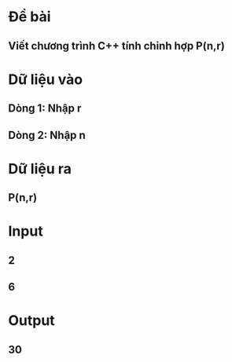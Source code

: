 # Đề bài
## Viết chương trình C++ tính chỉnh hợp P(n,r)
# Dữ liệu vào
## Dòng 1: Nhập r
## Dòng 2: Nhập n
# Dữ liệu ra
## P(n,r)
# Input
## 2
## 6
# Output
## 30
